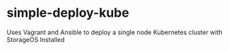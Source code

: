 # simple-deploy-kube
Uses Vagrant and Ansible to deploy a single node Kubernetes cluster with StorageOS Installed
